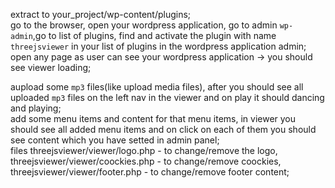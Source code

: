 extract to your_project/wp-content/plugins;  
go to the browser, open your wordpress application, go to admin `wp-admin`,go to list of plugins,
find and  activate the plugin with name `threejsviewer` in your list of plugins in the wordpress application admin;  
open any page as user can see your wordpress application -> you should see viewer loading;  

aupload some `mp3` files(like upload media files), after you should see all uploaded `mp3` files on the left nav in the viewer and on play it should dancing and playing;  
add some menu items and content for that menu items, in viewer you should see all added menu items and on click on each of them you should see content which you have setted in admin panel;  
files threejsviewer/viewer/logo.php - to change/remove the logo, threejsviewer/viewer/coockies.php - to change/remove coockies, threejsviewer/viewer/footer.php - to change/remove footer content;  